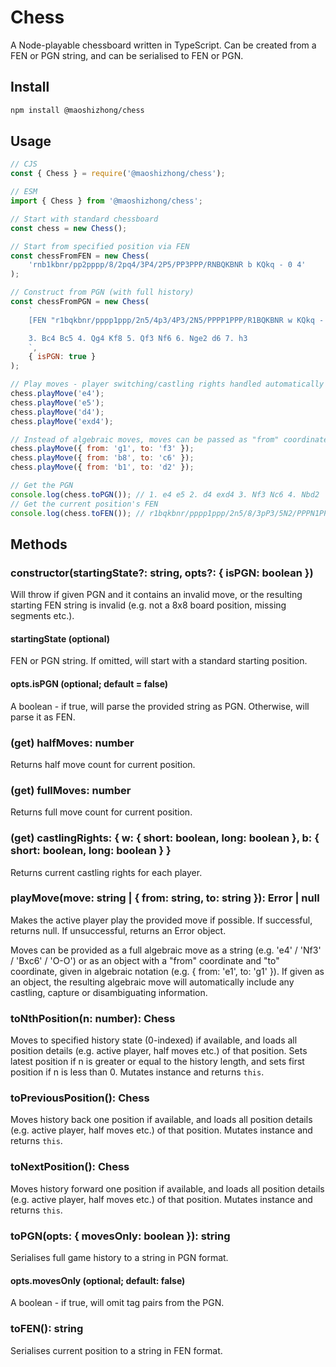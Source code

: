 # Chess

A Node-playable chessboard written in TypeScript. Can be created from a FEN or PGN string, and can be serialised to FEN or PGN.

## Install

```bash
npm install @maoshizhong/chess
```

## Usage

```javascript
// CJS
const { Chess } = require('@maoshizhong/chess');

// ESM
import { Chess } from '@maoshizhong/chess';

// Start with standard chessboard
const chess = new Chess();

// Start from specified position via FEN
const chessFromFEN = new Chess(
    'rnb1kbnr/pp2pppp/8/2pq4/3P4/2P5/PP3PPP/RNBQKBNR b KQkq - 0 4'
);

// Construct from PGN (with full history)
const chessFromPGN = new Chess(
    `
    [FEN "r1bqkbnr/pppp1ppp/2n5/4p3/4P3/2N5/PPPP1PPP/R1BQKBNR w KQkq - 2 3"]

    3. Bc4 Bc5 4. Qg4 Kf8 5. Qf3 Nf6 6. Nge2 d6 7. h3
    `,
    { isPGN: true }
);

// Play moves - player switching/castling rights handled automatically
chess.playMove('e4');
chess.playMove('e5');
chess.playMove('d4');
chess.playMove('exd4');

// Instead of algebraic moves, moves can be passed as "from" coordinate and "to" coordinate
chess.playMove({ from: 'g1', to: 'f3' });
chess.playMove({ from: 'b8', to: 'c6' });
chess.playMove({ from: 'b1', to: 'd2' });

// Get the PGN
console.log(chess.toPGN()); // 1. e4 e5 2. d4 exd4 3. Nf3 Nc6 4. Nbd2
// Get the current position's FEN
console.log(chess.toFEN()); // r1bqkbnr/pppp1ppp/2n5/8/3pP3/5N2/PPPN1PPP/R1BQKB1R b KQkq - 3 4
```

## Methods

### constructor(startingState?: string, opts?: { isPGN: boolean })

Will throw if given PGN and it contains an invalid move, or the resulting starting FEN string is invalid (e.g. not a 8x8 board position, missing segments etc.).

#### startingState (optional)

FEN or PGN string. If omitted, will start with a standard starting position.

#### opts.isPGN (optional; default = false)

A boolean - if true, will parse the provided string as PGN. Otherwise, will parse it as FEN.

### (get) halfMoves: number

Returns half move count for current position.

### (get) fullMoves: number

Returns full move count for current position.

### (get) castlingRights: { w: { short: boolean, long: boolean }, b: { short: boolean, long: boolean } }

Returns current castling rights for each player.

### playMove(move: string | { from: string, to: string }): Error | null

Makes the active player play the provided move if possible. If successful, returns null. If unsuccessful, returns an Error object.

Moves can be provided as a full algebraic move as a string (e.g. 'e4' / 'Nf3' / 'Bxc6' / 'O-O') or as an object with a "from" coordinate and "to" coordinate, given in algebraic notation (e.g. { from: 'e1', to: 'g1' }). If given as an object, the resulting algebraic move will automatically include any castling, capture or disambiguating information.

### toNthPosition(n: number): Chess

Moves to specified history state (0-indexed) if available, and loads all position details (e.g. active player, half moves etc.) of that position. Sets latest position if n is greater or equal to the history length, and sets first position if n is less than 0. Mutates instance and returns `this`.

### toPreviousPosition(): Chess

Moves history back one position if available, and loads all position details (e.g. active player, half moves etc.) of that position. Mutates instance and returns `this`.

### toNextPosition(): Chess

Moves history forward one position if available, and loads all position details (e.g. active player, half moves etc.) of that position. Mutates instance and returns `this`.

### toPGN(opts: { movesOnly: boolean }): string

Serialises full game history to a string in PGN format.

#### opts.movesOnly (optional; default: false)

A boolean - if true, will omit tag pairs from the PGN.

### toFEN(): string

Serialises current position to a string in FEN format.
